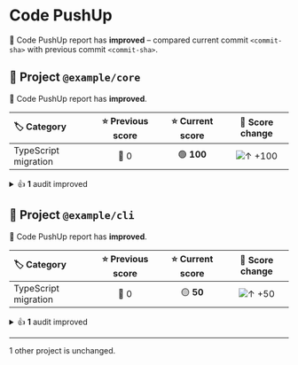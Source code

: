 # Code PushUp

🥳 Code PushUp report has **improved** – compared current commit `<commit-sha>` with previous commit `<commit-sha>`.

## 💼 Project `@example/core`

🥳 Code PushUp report has **improved**.

| 🏷️ Category         | ⭐ Previous score | ⭐ Current score |                         🔄 Score change                          |
| :------------------- | :--------------: | :-------------: | :--------------------------------------------------------------: |
| TypeScript migration |       🔴 0       |   🟢 **100**    | ![↑ +100](https://img.shields.io/badge/%E2%86%91%20%2B100-green) |

<details>
<summary>👍 <strong>1</strong> audit improved</summary>

### 🛡️ Audits

| 🔌 Plugin            | 🛡️ Audit                                            | 📏 Previous value |   📏 Current value    |                                  🔄 Value change                                   |
| :------------------- | :--------------------------------------------------- | :---------------: | :-------------------: | :--------------------------------------------------------------------------------: |
| TypeScript migration | Source files converted from JavaScript to TypeScript |  🟥 0% converted  | 🟩 **100% converted** | ![↑ +∞ %](https://img.shields.io/badge/%E2%86%91%20%2B%E2%88%9E%E2%80%89%25-green) |

</details>

## 💼 Project `@example/cli`

🥳 Code PushUp report has **improved**.

| 🏷️ Category         | ⭐ Previous score | ⭐ Current score |                        🔄 Score change                         |
| :------------------- | :--------------: | :-------------: | :------------------------------------------------------------: |
| TypeScript migration |       🔴 0       |    🟡 **50**    | ![↑ +50](https://img.shields.io/badge/%E2%86%91%20%2B50-green) |

<details>
<summary>👍 <strong>1</strong> audit improved</summary>

### 🛡️ Audits

| 🔌 Plugin            | 🛡️ Audit                                            | 📏 Previous value |   📏 Current value   |                                  🔄 Value change                                   |
| :------------------- | :--------------------------------------------------- | :---------------: | :------------------: | :--------------------------------------------------------------------------------: |
| TypeScript migration | Source files converted from JavaScript to TypeScript |  🟥 0% converted  | 🟨 **50% converted** | ![↑ +∞ %](https://img.shields.io/badge/%E2%86%91%20%2B%E2%88%9E%E2%80%89%25-green) |

</details>

---

1 other project is unchanged.
